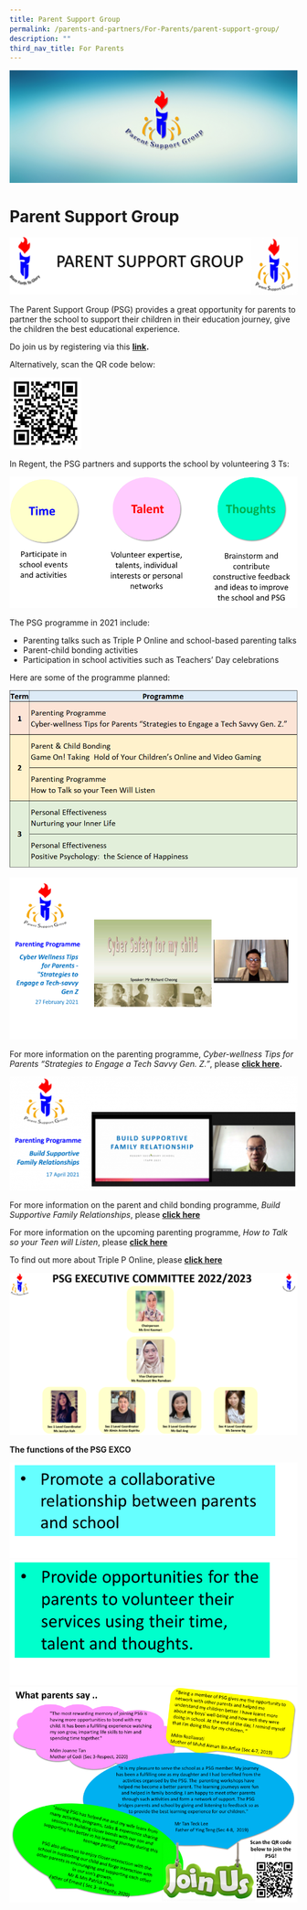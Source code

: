 ```yaml
---
title: Parent Support Group
permalink: /parents-and-partners/For-Parents/parent-support-group/
description: ""
third_nav_title: For Parents
---
```

![](/images/2018-Banner_PSG-header.jpg)

# **Parent Support Group**

![](/images/PSG-1024x206.png)

The Parent Support Group (PSG) provides a great opportunity for parents to partner the school to support their children in their education journey, give the children the best educational experience.

Do join us by registering via this **[link](https://forms.gle/osqwqBwsAHDpzpsW7).**

Alternatively, scan the QR code below:

<img src="/images/QRCODEPSG.png" 
     style="width:25%">
		 
In Regent, the PSG partners and supports the school by volunteering 3 Ts:

![](/images/psg21.png)

The PSG programme in 2021 include:

*   Parenting talks such as Triple P Online and school-based parenting talks
*   Parent-child bonding activities
*   Participation in school activities such as Teachers’ Day celebrations

Here are some of the programme planned:

![](/images/PSG_Programme_2021.png)

![](/images/PSG-Gen-Z.png)

For more information on the parenting programme, _Cyber-wellness Tips for Parents “Strategies to Engage a Tech Savvy Gen. Z.”_, please **[click here](/files/PSG-Talk-1.pdf).**

![](/images/PSG-graphic-1024x405.png)

For more information on the parent and child bonding programme, _Build Supportive Family Relationships_, please **[click here](/files/PSG-Talk-2.pdf)**

For more information on the upcoming parenting programme, _How to Talk so your Teen will Listen_, please **[click here](/files/PSG-Talk-3.pdf)**

To find out more about Triple P Online, please **[click here](/files/EDM-Level-2-Seminars-for-parents.pdf)**

![](/images/PSG-EXCO-2022-2023-1024x576.png)

**The functions of the PSG EXCO**

![](/images/psg5.png)
![](/images/psg6.png)
![](/images/psg7.png)